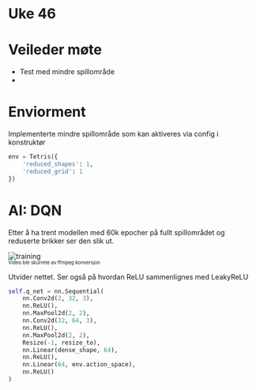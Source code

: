 # Uke 46

# Veileder møte

- Test med mindre spillområde
- 

# Enviorment

Implementerte mindre spillområde som kan aktiveres via config i konstruktør

```py
env = Tetris({
    'reduced_shapes': 1,
    'reduced_grid': 1
})
```

# AI: DQN

Etter å ha trent modellen med 60k epocher på fullt spillområdet og reduserte brikker ser den slik ut.

![training](./imgs/60k.gif)
<br><sup><sub>Video ble skurrete av ffmpeg konversjon</sub></sup>

Utvider nettet.
Ser også på hvordan ReLU sammenlignes med LeakyReLU

```py
self.q_net = nn.Sequential(
    nn.Conv2d(2, 32, 3),
    nn.ReLU(),
    nn.MaxPool2d(2, 2),
    nn.Conv2d(32, 64, 3),
    nn.ReLU(),
    nn.MaxPool2d(2, 2),
    Resize(-1, resize_to),
    nn.Linear(dense_shape, 64),
    nn.ReLU(),
    nn.Linear(64, env.action_space),
    nn.ReLU()
)
```
